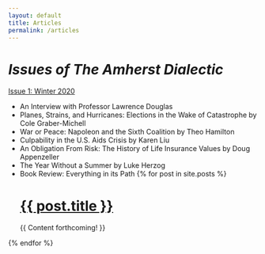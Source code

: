 ```yaml
---
layout: default
title: Articles
permalink: /articles
---
```

# _Issues of The Amherst Dialectic_ 



[Issue 1: Winter 2020](https://issuu.com/thomasbrodey/docs/the-dialectic-winter-2020)
* An Interview with Professor Lawrence Douglas
* Planes, Strains, and Hurricanes: Elections in the Wake of Catastrophe by Cole Graber-Michell 
* War or Peace: Napoleon and the Sixth Coalition by Theo Hamilton 
* Culpability in the U.S. Aids Crisis by Karen Liu 
* An Obligation From Risk: The History of Life Insurance Values by Doug Appenzeller 
* The Year Without a Summer by Luke Herzog 
* Book Review: Everything in its Path 
{% for post in site.posts %}
  <h1><a class="nounderline black" href="{{ post.url }}">{{ post.title }}</a></h1>
  {{ Content forthcoming! }}
{% endfor %}
